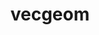 ---
title: "vecgeom"
layout: cache
categories: [package, develop]
meta: {"compilers": ["gcc@=11.4.0"], "num_specs": 40, "num_specs_by_stack": {"hep": 40, "root": 40}, "oss": ["ubuntu22.04"], "platforms": ["linux"], "stacks": ["hep", "root"], "targets": ["x86_64_v3"], "versions": ["1.2.10"]}
spec_details: [{"compiler": "gcc@=11.4.0", "hash": "2u6ugau42gv523ejpn6nynaujdkjwqup", "os": "ubuntu22.04", "platform": "linux", "size": "-", "stacks": ["hep", "root"], "target": "x86_64_v3", "variants": ["build_system=cmake", "build_type=Release", "+cuda", "cuda_arch=80", "cxxstd=20", "+gdml", "+geant4", "generator=make", "~ipo", "+root", "+shared"], "versions": ["1.2.10"]}, {"compiler": "gcc@=11.4.0", "hash": "4qlmhrlvvzeng7rtco7u65jeapkttf2l", "os": "ubuntu22.04", "platform": "linux", "size": "-", "stacks": ["hep", "root"], "target": "x86_64_v3", "variants": ["build_system=cmake", "build_type=Release", "+cuda", "cuda_arch=80", "cxxstd=20", "+gdml", "+geant4", "generator=make", "~ipo", "+root", "+shared"], "versions": ["1.2.10"]}, {"compiler": "gcc@=11.4.0", "hash": "527knbns44ov6cggxanjsdkovaqrc7oo", "os": "ubuntu22.04", "platform": "linux", "size": "-", "stacks": ["hep", "root"], "target": "x86_64_v3", "variants": ["build_system=cmake", "build_type=Release", "+cuda", "cuda_arch=80", "cxxstd=20", "+gdml", "+geant4", "generator=make", "~ipo", "+root", "+shared"], "versions": ["1.2.10"]}, {"compiler": "gcc@=11.4.0", "hash": "53bghujk2fce3kwu6jld3i6qciqphgtj", "os": "ubuntu22.04", "platform": "linux", "size": "-", "stacks": ["hep", "root"], "target": "x86_64_v3", "variants": ["build_system=cmake", "build_type=Release", "~cuda", "cxxstd=20", "+gdml", "+geant4", "generator=make", "~ipo", "+root", "+shared"], "versions": ["1.2.10"]}, {"compiler": "gcc@=11.4.0", "hash": "5v4szo4dfyhr7bnmeuwrkw6n2rx5cic7", "os": "ubuntu22.04", "platform": "linux", "size": "-", "stacks": ["hep", "root"], "target": "x86_64_v3", "variants": ["build_system=cmake", "build_type=Release", "~cuda", "cxxstd=20", "+gdml", "+geant4", "generator=make", "~ipo", "+root", "+shared"], "versions": ["1.2.10"]}, {"compiler": "gcc@=11.4.0", "hash": "6zqonb4reufnoi45cjz4cl4k2alwqohv", "os": "ubuntu22.04", "platform": "linux", "size": "-", "stacks": ["hep", "root"], "target": "x86_64_v3", "variants": ["build_system=cmake", "build_type=Release", "+cuda", "cuda_arch=80", "cxxstd=20", "+gdml", "+geant4", "generator=make", "~ipo", "+root", "+shared"], "versions": ["1.2.10"]}, {"compiler": "gcc@=11.4.0", "hash": "7t4tza2t5766j4pitj34ni5dozwt5cb2", "os": "ubuntu22.04", "platform": "linux", "size": "-", "stacks": ["hep", "root"], "target": "x86_64_v3", "variants": ["build_system=cmake", "build_type=Release", "~cuda", "cxxstd=20", "+gdml", "+geant4", "generator=make", "~ipo", "+root", "+shared"], "versions": ["1.2.10"]}, {"compiler": "gcc@=11.4.0", "hash": "a57n2jj7qjwild35vufytplyuvdsk5ax", "os": "ubuntu22.04", "platform": "linux", "size": "-", "stacks": ["hep", "root"], "target": "x86_64_v3", "variants": ["build_system=cmake", "build_type=Release", "~cuda", "cxxstd=20", "+gdml", "+geant4", "generator=make", "~ipo", "+root", "+shared"], "versions": ["1.2.10"]}, {"compiler": "gcc@=11.4.0", "hash": "ag2nfwoqpvkjmdzloy363tprwk64w3oq", "os": "ubuntu22.04", "platform": "linux", "size": "-", "stacks": ["hep", "root"], "target": "x86_64_v3", "variants": ["build_system=cmake", "build_type=Release", "~cuda", "cxxstd=20", "+gdml", "+geant4", "generator=make", "~ipo", "+root", "+shared"], "versions": ["1.2.10"]}, {"compiler": "gcc@=11.4.0", "hash": "b2smiwkzknum4l2h4u5lpndpzqoo2ius", "os": "ubuntu22.04", "platform": "linux", "size": "-", "stacks": ["hep", "root"], "target": "x86_64_v3", "variants": ["build_system=cmake", "build_type=Release", "~cuda", "cxxstd=20", "+gdml", "+geant4", "generator=make", "~ipo", "+root", "+shared"], "versions": ["1.2.10"]}, {"compiler": "gcc@=11.4.0", "hash": "b3l4w32sjjfrivvwslji7zisoanwsdqz", "os": "ubuntu22.04", "platform": "linux", "size": "-", "stacks": ["hep", "root"], "target": "x86_64_v3", "variants": ["build_system=cmake", "build_type=Release", "+cuda", "cuda_arch=80", "cxxstd=20", "+gdml", "+geant4", "generator=make", "~ipo", "+root", "+shared"], "versions": ["1.2.10"]}, {"compiler": "gcc@=11.4.0", "hash": "cqmxsoj5crjbik6qwfnxnfwgyfkeju3y", "os": "ubuntu22.04", "platform": "linux", "size": "-", "stacks": ["hep", "root"], "target": "x86_64_v3", "variants": ["build_system=cmake", "build_type=Release", "+cuda", "cuda_arch=80", "cxxstd=20", "+gdml", "+geant4", "generator=make", "~ipo", "+root", "+shared"], "versions": ["1.2.10"]}, {"compiler": "gcc@=11.4.0", "hash": "ctjucjcpgxdva2vb3zxyonqzhwzk6vnj", "os": "ubuntu22.04", "platform": "linux", "size": "-", "stacks": ["hep", "root"], "target": "x86_64_v3", "variants": ["build_system=cmake", "build_type=Release", "+cuda", "cuda_arch=80", "cxxstd=20", "+gdml", "+geant4", "generator=make", "~ipo", "+root", "+shared"], "versions": ["1.2.10"]}, {"compiler": "gcc@=11.4.0", "hash": "cyagkks7zioqpdmrvxe6g4z5tviatfko", "os": "ubuntu22.04", "platform": "linux", "size": "-", "stacks": ["hep", "root"], "target": "x86_64_v3", "variants": ["build_system=cmake", "build_type=Release", "+cuda", "cuda_arch=80", "cxxstd=20", "+gdml", "+geant4", "generator=make", "~ipo", "+root", "+shared"], "versions": ["1.2.10"]}, {"compiler": "gcc@=11.4.0", "hash": "dc3y62yzeiarmhdf6a267svg5dt2xuwh", "os": "ubuntu22.04", "platform": "linux", "size": "-", "stacks": ["hep", "root"], "target": "x86_64_v3", "variants": ["build_system=cmake", "build_type=Release", "+cuda", "cuda_arch=80", "cxxstd=20", "+gdml", "+geant4", "generator=make", "~ipo", "+root", "+shared"], "versions": ["1.2.10"]}, {"compiler": "gcc@=11.4.0", "hash": "dgqrjtctyt5zgzouh5bwxmswo6za3win", "os": "ubuntu22.04", "platform": "linux", "size": "-", "stacks": ["hep", "root"], "target": "x86_64_v3", "variants": ["build_system=cmake", "build_type=Release", "~cuda", "cxxstd=20", "+gdml", "+geant4", "generator=make", "~ipo", "+root", "+shared"], "versions": ["1.2.10"]}, {"compiler": "gcc@=11.4.0", "hash": "egzlikegilsa4r53vptnsjnkr23ev6m4", "os": "ubuntu22.04", "platform": "linux", "size": "-", "stacks": ["hep", "root"], "target": "x86_64_v3", "variants": ["build_system=cmake", "build_type=Release", "+cuda", "cuda_arch=80", "cxxstd=20", "+gdml", "+geant4", "generator=make", "~ipo", "+root", "+shared"], "versions": ["1.2.10"]}, {"compiler": "gcc@=11.4.0", "hash": "eiuuuxp3rjlnqku23ziclc35u4g5wmms", "os": "ubuntu22.04", "platform": "linux", "size": "-", "stacks": ["hep", "root"], "target": "x86_64_v3", "variants": ["build_system=cmake", "build_type=Release", "~cuda", "cxxstd=20", "+gdml", "+geant4", "generator=make", "~ipo", "+root", "+shared"], "versions": ["1.2.10"]}, {"compiler": "gcc@=11.4.0", "hash": "f4lvuwp7m2kq56qajuwpbjrvwq6xptqh", "os": "ubuntu22.04", "platform": "linux", "size": "-", "stacks": ["hep", "root"], "target": "x86_64_v3", "variants": ["build_system=cmake", "build_type=Release", "~cuda", "cxxstd=20", "+gdml", "+geant4", "generator=make", "~ipo", "+root", "+shared"], "versions": ["1.2.10"]}, {"compiler": "gcc@=11.4.0", "hash": "fetwhpxapufsxfdqfxnandnuzhdhzzjh", "os": "ubuntu22.04", "platform": "linux", "size": "-", "stacks": ["hep", "root"], "target": "x86_64_v3", "variants": ["build_system=cmake", "build_type=Release", "~cuda", "cxxstd=20", "+gdml", "+geant4", "generator=make", "~ipo", "+root", "+shared"], "versions": ["1.2.10"]}, {"compiler": "gcc@=11.4.0", "hash": "haix25cpq6gxhxqma5poefibhe3vktw6", "os": "ubuntu22.04", "platform": "linux", "size": "-", "stacks": ["hep", "root"], "target": "x86_64_v3", "variants": ["build_system=cmake", "build_type=Release", "~cuda", "cxxstd=20", "+gdml", "+geant4", "generator=make", "~ipo", "+root", "+shared"], "versions": ["1.2.10"]}, {"compiler": "gcc@=11.4.0", "hash": "j2bcobgaff3gpbcynmf4njv3tupl662y", "os": "ubuntu22.04", "platform": "linux", "size": "-", "stacks": ["hep", "root"], "target": "x86_64_v3", "variants": ["build_system=cmake", "build_type=Release", "+cuda", "cuda_arch=80", "cxxstd=20", "+gdml", "+geant4", "generator=make", "~ipo", "+root", "+shared"], "versions": ["1.2.10"]}, {"compiler": "gcc@=11.4.0", "hash": "j6gcamsh2pnizdfdhfcxfwfjz57bwbnk", "os": "ubuntu22.04", "platform": "linux", "size": "-", "stacks": ["hep", "root"], "target": "x86_64_v3", "variants": ["build_system=cmake", "build_type=Release", "+cuda", "cuda_arch=80", "cxxstd=20", "+gdml", "+geant4", "generator=make", "~ipo", "+root", "+shared"], "versions": ["1.2.10"]}, {"compiler": "gcc@=11.4.0", "hash": "jjpnxydwmtjqpflbmv6i222vtnznjhx6", "os": "ubuntu22.04", "platform": "linux", "size": "-", "stacks": ["hep", "root"], "target": "x86_64_v3", "variants": ["build_system=cmake", "build_type=Release", "+cuda", "cuda_arch=80", "cxxstd=20", "+gdml", "+geant4", "generator=make", "~ipo", "+root", "+shared"], "versions": ["1.2.10"]}, {"compiler": "gcc@=11.4.0", "hash": "km6hcbdwugm45gbdnhu3fyj647x7nuux", "os": "ubuntu22.04", "platform": "linux", "size": "-", "stacks": ["hep", "root"], "target": "x86_64_v3", "variants": ["build_system=cmake", "build_type=Release", "~cuda", "cxxstd=20", "+gdml", "+geant4", "generator=make", "~ipo", "+root", "+shared"], "versions": ["1.2.10"]}, {"compiler": "gcc@=11.4.0", "hash": "les6egehau44wkdvlcksobgjiir5hxz5", "os": "ubuntu22.04", "platform": "linux", "size": "-", "stacks": ["hep", "root"], "target": "x86_64_v3", "variants": ["build_system=cmake", "build_type=Release", "+cuda", "cuda_arch=80", "cxxstd=20", "+gdml", "+geant4", "generator=make", "~ipo", "+root", "+shared"], "versions": ["1.2.10"]}, {"compiler": "gcc@=11.4.0", "hash": "miyvqt43pqffvglqghpzrkrwie5n5eov", "os": "ubuntu22.04", "platform": "linux", "size": "-", "stacks": ["hep", "root"], "target": "x86_64_v3", "variants": ["build_system=cmake", "build_type=Release", "+cuda", "cuda_arch=80", "cxxstd=20", "+gdml", "+geant4", "generator=make", "~ipo", "+root", "+shared"], "versions": ["1.2.10"]}, {"compiler": "gcc@=11.4.0", "hash": "nrg64bwkjxemi5l32o7pbfbnfchkeqop", "os": "ubuntu22.04", "platform": "linux", "size": "-", "stacks": ["hep", "root"], "target": "x86_64_v3", "variants": ["build_system=cmake", "build_type=Release", "~cuda", "cxxstd=20", "+gdml", "+geant4", "generator=make", "~ipo", "+root", "+shared"], "versions": ["1.2.10"]}, {"compiler": "gcc@=11.4.0", "hash": "nxuvvonrup27lwup562bkhtsjomelslt", "os": "ubuntu22.04", "platform": "linux", "size": "-", "stacks": ["hep", "root"], "target": "x86_64_v3", "variants": ["build_system=cmake", "build_type=Release", "~cuda", "cxxstd=20", "+gdml", "+geant4", "generator=make", "~ipo", "+root", "+shared"], "versions": ["1.2.10"]}, {"compiler": "gcc@=11.4.0", "hash": "p3gjlz6bvvq2lwhfavsez27elc3qn2wf", "os": "ubuntu22.04", "platform": "linux", "size": "-", "stacks": ["hep", "root"], "target": "x86_64_v3", "variants": ["build_system=cmake", "build_type=Release", "~cuda", "cxxstd=20", "+gdml", "+geant4", "generator=make", "~ipo", "+root", "+shared"], "versions": ["1.2.10"]}, {"compiler": "gcc@=11.4.0", "hash": "re5hts4mjczwcfrtfnpm3udwivqhosqh", "os": "ubuntu22.04", "platform": "linux", "size": "-", "stacks": ["hep", "root"], "target": "x86_64_v3", "variants": ["build_system=cmake", "build_type=Release", "+cuda", "cuda_arch=80", "cxxstd=20", "+gdml", "+geant4", "generator=make", "~ipo", "+root", "+shared"], "versions": ["1.2.10"]}, {"compiler": "gcc@=11.4.0", "hash": "udhgl3iypcb74k54a4wmpkacjcfkn5ts", "os": "ubuntu22.04", "platform": "linux", "size": "-", "stacks": ["hep", "root"], "target": "x86_64_v3", "variants": ["build_system=cmake", "build_type=Release", "+cuda", "cuda_arch=80", "cxxstd=20", "+gdml", "+geant4", "generator=make", "~ipo", "+root", "+shared"], "versions": ["1.2.10"]}, {"compiler": "gcc@=11.4.0", "hash": "uukgmwmm7opv5tjlckldlieif3jhpfdf", "os": "ubuntu22.04", "platform": "linux", "size": "-", "stacks": ["hep", "root"], "target": "x86_64_v3", "variants": ["build_system=cmake", "build_type=Release", "~cuda", "cxxstd=20", "+gdml", "+geant4", "generator=make", "~ipo", "+root", "+shared"], "versions": ["1.2.10"]}, {"compiler": "gcc@=11.4.0", "hash": "uv2vkra6b7tjb73cmtyhckpyh2qe42ut", "os": "ubuntu22.04", "platform": "linux", "size": "-", "stacks": ["hep", "root"], "target": "x86_64_v3", "variants": ["build_system=cmake", "build_type=Release", "~cuda", "cxxstd=20", "+gdml", "+geant4", "generator=make", "~ipo", "+root", "+shared"], "versions": ["1.2.10"]}, {"compiler": "gcc@=11.4.0", "hash": "w42hogikamfk2vrg4b4bhf2np4xrjhgp", "os": "ubuntu22.04", "platform": "linux", "size": "-", "stacks": ["hep", "root"], "target": "x86_64_v3", "variants": ["build_system=cmake", "build_type=Release", "+cuda", "cuda_arch=80", "cxxstd=20", "+gdml", "+geant4", "generator=make", "~ipo", "+root", "+shared"], "versions": ["1.2.10"]}, {"compiler": "gcc@=11.4.0", "hash": "wsu62wv7jkc322pybdi3ehzbysiupjpb", "os": "ubuntu22.04", "platform": "linux", "size": "-", "stacks": ["hep", "root"], "target": "x86_64_v3", "variants": ["build_system=cmake", "build_type=Release", "+cuda", "cuda_arch=80", "cxxstd=20", "+gdml", "+geant4", "generator=make", "~ipo", "+root", "+shared"], "versions": ["1.2.10"]}, {"compiler": "gcc@=11.4.0", "hash": "xb6hv3rc4ktr4rp7rnwtno6ruvwjph5z", "os": "ubuntu22.04", "platform": "linux", "size": "-", "stacks": ["hep", "root"], "target": "x86_64_v3", "variants": ["build_system=cmake", "build_type=Release", "~cuda", "cxxstd=20", "+gdml", "+geant4", "generator=make", "~ipo", "+root", "+shared"], "versions": ["1.2.10"]}, {"compiler": "gcc@=11.4.0", "hash": "xymd3m6vge4zba5o42jq2lfb6nuo62ll", "os": "ubuntu22.04", "platform": "linux", "size": "-", "stacks": ["hep", "root"], "target": "x86_64_v3", "variants": ["build_system=cmake", "build_type=Release", "~cuda", "cxxstd=20", "+gdml", "+geant4", "generator=make", "~ipo", "+root", "+shared"], "versions": ["1.2.10"]}, {"compiler": "gcc@=11.4.0", "hash": "z37mya7mbdb2jwqsrg4ayuywaehpdfrh", "os": "ubuntu22.04", "platform": "linux", "size": "-", "stacks": ["hep", "root"], "target": "x86_64_v3", "variants": ["build_system=cmake", "build_type=Release", "+cuda", "cuda_arch=80", "cxxstd=20", "+gdml", "+geant4", "generator=make", "~ipo", "+root", "+shared"], "versions": ["1.2.10"]}, {"compiler": "gcc@=11.4.0", "hash": "zbul5bqenjyli52fjbejdxg66rb462e4", "os": "ubuntu22.04", "platform": "linux", "size": "-", "stacks": ["hep", "root"], "target": "x86_64_v3", "variants": ["build_system=cmake", "build_type=Release", "~cuda", "cxxstd=20", "+gdml", "+geant4", "generator=make", "~ipo", "+root", "+shared"], "versions": ["1.2.10"]}]
---